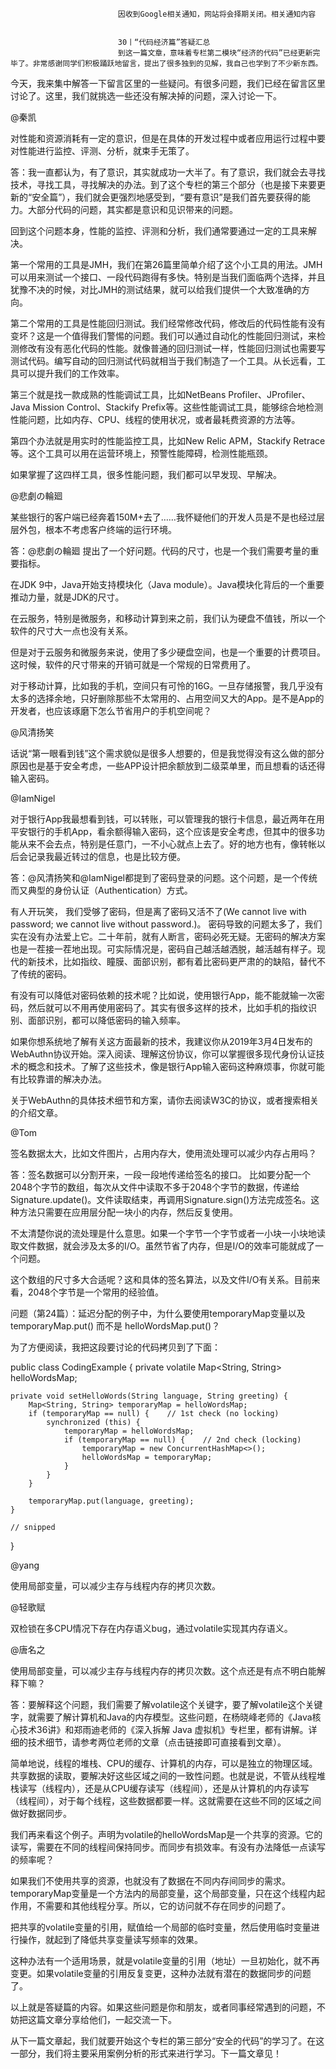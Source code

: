 
                            
                            因收到Google相关通知，网站将会择期关闭。相关通知内容
                            
                            
                            30丨“代码经济篇”答疑汇总
                            到这一篇文章，意味着专栏第二模块“经济的代码”已经更新完毕了。非常感谢同学们积极踊跃地留言，提出了很多独到的见解，我自己也学到了不少新东西。

今天，我来集中解答一下留言区里的一些疑问。有很多问题，我们已经在留言区里讨论了。这里，我们就挑选一些还没有解决掉的问题，深入讨论一下。

@秦凯


对性能和资源消耗有一定的意识，但是在具体的开发过程中或者应用运行过程中要对性能进行监控、评测、分析，就束手无策了。


答：我一直都认为，有了意识，其实就成功一大半了。有了意识，我们就会去寻找技术，寻找工具，寻找解决的办法。到了这个专栏的第三个部分（也是接下来要更新的“安全篇”），我们就会更强烈地感受到，“要有意识”是我们首先要获得的能力。大部分代码的问题，其实都是意识和见识带来的问题。

回到这个问题本身，性能的监控、评测和分析，我们通常要通过一定的工具来解决。

第一个常用的工具是JMH，我们在第26篇里简单介绍了这个小工具的用法。JMH可以用来测试一个接口、一段代码跑得有多快。特别是当我们面临两个选择，并且犹豫不决的时候，对比JMH的测试结果，就可以给我们提供一个大致准确的方向。

第二个常用的工具是性能回归测试。我们经常修改代码，修改后的代码性能有没有变坏？这是一个值得我们警惕的问题。我们可以通过自动化的性能回归测试，来检测修改有没有恶化代码的性能。就像普通的回归测试一样，性能回归测试也需要写测试代码。编写自动的回归测试代码就相当于我们制造了一个工具。从长远看，工具可以提升我们的工作效率。

第三个就是找一款成熟的性能调试工具，比如NetBeans Profiler、JProfiler、Java Mission Control、Stackify Prefix等。这些性能调试工具，能够综合地检测性能问题，比如内存、CPU、线程的使用状况，或者最耗费资源的方法等。

第四个办法就是用实时的性能监控工具，比如New Relic APM，Stackify Retrace等。这个工具可以用在运营环境上，预警性能障碍，检测性能瓶颈。

如果掌握了这四样工具，很多性能问题，我们都可以早发现、早解决。

@悲劇の輪廻


某些银行的客户端已经奔着150M+去了……我怀疑他们的开发人员是不是也经过层层外包，根本不考虑客户终端的运行环境。


答：@悲劇の輪廻 提出了一个好问题。代码的尺寸，也是一个我们需要考量的重要指标。

在JDK 9中，Java开始支持模块化（Java module）。Java模块化背后的一个重要推动力量，就是JDK的尺寸。

在云服务，特别是微服务，和移动计算到来之前，我们认为硬盘不值钱，所以一个软件的尺寸大一点也没有关系。

但是对于云服务和微服务来说，使用了多少硬盘空间，也是一个重要的计费项目。这时候，软件的尺寸带来的开销可就是一个常规的日常费用了。

对于移动计算，比如我的手机，空间只有可怜的16G。一旦存储报警，我几乎没有太多的选择余地，只好删除那些不太常用的、占用空间又大的App。是不是App的开发者，也应该琢磨下怎么节省用户的手机空间呢？

@风清扬笑


话说“第一眼看到钱”这个需求貌似是很多人想要的，但是我觉得没有这么做的部分原因也是基于安全考虑，一些APP设计把余额放到二级菜单里，而且想看的话还得输入密码。


@IamNigel


对于银行App我最想看到钱，可以转账，可以管理我的银行卡信息，最近两年在用平安银行的手机App，看余额得输入密码，这个应该是安全考虑，但其中的很多功能从来不会去点，特别是任意门，一不小心就点上去了。好的地方也有，像转帐以后会记录我最近转过的信息，也是比较方便。


答：@风清扬笑和@IamNigel都提到了密码登录的问题。这个问题，是一个传统而又典型的身份认证（Authentication）方式。

有人开玩笑， 我们受够了密码，但是离了密码又活不了(We cannot live with password; we cannot live without password.)。 密码导致的问题太多了，我们实在没有办法爱上它。二十年前，就有人断言，密码必死无疑。无密码的解决方案也是一茬接一茬地出现。可实际情况是，密码自己越活越洒脱，越活越有样子。现代的新技术，比如指纹、瞳膜、面部识别，都有着比密码更严肃的的缺陷，替代不了传统的密码。

有没有可以降低对密码依赖的技术呢？比如说，使用银行App，能不能就输一次密码，然后就可以不用再使用密码了。其实有很多这样的技术，比如手机的指纹识别、面部识别，都可以降低密码的输入频率。

如果你想系统地了解有关这方面最新的技术，我建议你从2019年3月4日发布的WebAuthn协议开始。深入阅读、理解这份协议，你可以掌握很多现代身份认证技术的概念和技术。了解了这些技术，像是银行App输入密码这种麻烦事，你就可能有比较靠谱的解决办法。

关于WebAuthn的具体技术细节和方案，请你去阅读W3C的协议，或者搜索相关的介绍文章。

@Tom


签名数据太大，比如文件图片，占用内存大，使用流处理可以减少内存占用吗？


答：签名数据可以分割开来，一段一段地传递给签名的接口。 比如要分配一个2048个字节的数组，每次从文件中读取不多于2048个字节的数据，传递给Signature.update()。文件读取结束，再调用Signature.sign()方法完成签名。这种方法只需要在应用层分配一块小的内存，然后反复使用。

不太清楚你说的流处理是什么意思。如果一个字节一个字节或者一小块一小块地读取文件数据，就会涉及太多的I/O。虽然节省了内存，但是I/O的效率可能就成了一个问题。

这个数组的尺寸多大合适呢？这和具体的签名算法，以及文件I/O有关系。目前来看，2048个字节是一个常用的经验值。

问题（第24篇）：延迟分配的例子中，为什么要使用temporaryMap变量以及temporaryMap.put() 而不是 helloWordsMap.put()？

为了方便阅读，我把这段要讨论的代码拷贝到了下面：

public class CodingExample {
    private volatile Map<String, String> helloWordsMap;

    private void setHelloWords(String language, String greeting) {
        Map<String, String> temporaryMap = helloWordsMap;
        if (temporaryMap == null) {    // 1st check (no locking)
            synchronized (this) {
                temporaryMap = helloWordsMap;
                if (temporaryMap == null) {    // 2nd check (locking)
                    temporaryMap = new ConcurrentHashMap<>();
                    helloWordsMap = temporaryMap;
                }
            }
        }

        temporaryMap.put(language, greeting);
    }

    // snipped
}


@yang


使用局部变量，可以减少主存与线程内存的拷贝次数。


@轻歌赋


双检锁在多CPU情况下存在内存语义bug，通过volatile实现其内存语义。


@唐名之


使用局部变量，可以减少主存与线程内存的拷贝次数。这个点还是有点不明白能解释下嘛？


答：要解释这个问题，我们需要了解volatile这个关键字，要了解volatile这个关键字，就需要了解计算机和Java的内存模型。这些问题，在杨晓峰老师的《Java核心技术36讲》和郑雨迪老师的《深入拆解 Java 虚拟机》专栏里，都有讲解。详细的技术细节，请参考两位老师的文章（点击链接即可直接看到文章）。

简单地说，线程的堆栈、CPU的缓存、计算机的内存，可以是独立的物理区域。共享数据的读取，要解决好这些区域之间的一致性问题。也就是说，不管从线程堆栈读写（线程内），还是从CPU缓存读写（线程间），还是从计算机的内存读写（线程间），对于每个线程，这些数据都要一样。这就需要在这些不同的区域之间做好数据同步。

我们再来看这个例子。声明为volatile的helloWordsMap是一个共享的资源。它的读写，需要在不同的线程间保持同步。而同步有损效率。有没有办法降低一点读写的频率呢？

如果我们不使用共享的资源，也就没有了数据在不同内存间同步的需求。temporaryMap变量是一个方法内的局部变量，这个局部变量，只在这个线程内起作用，不需要和其他线程分享。所以，它的访问就不存在同步的问题了。

把共享的volatile变量的引用，赋值给一个局部的临时变量，然后使用临时变量进行操作，就起到了降低共享变量读写频率的效果。

这种办法有一个适用场景，就是volatile变量的引用（地址）一旦初始化，就不再变更。如果volatile变量的引用反复变更，这种办法就有潜在的数据同步的问题了。

以上就是答疑篇的内容。如果这些问题是你和朋友，或者同事经常遇到的问题，不妨把这篇文章分享给他们，一起交流一下。

从下一篇文章起，我们就要开始这个专栏的第三部分“安全的代码”的学习了。在这一部分，我们将主要采用案例分析的形式来进行学习。下一篇文章见！

                        
                        
                            